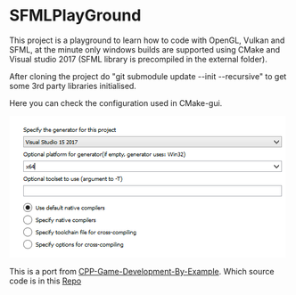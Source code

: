 # SFMLPlayGround

This project is a playground to learn how to code with OpenGL, Vulkan and SFML, at the minute only windows builds are supported using CMake and Visual studio 2017 (SFML library is precompiled in the external folder).

After cloning the project do "git submodule update --init --recursive" to get some 3rd party libraries initialised.

Here you can check the configuration used in CMake-gui.

![](https://raw.githubusercontent.com/Seryusjj/SFMLPlayGround/master/howToBuild.png)


This is a port from [CPP-Game-Development-By-Example](https://www.packtpub.com/web-development/c-game-development-example?utm_source=Github&utm_medium=Repository&utm_campaign=9781789535303). Which source code is in this [Repo](https://github.com/PacktPublishing/CPP-Game-Development-By-Example)
